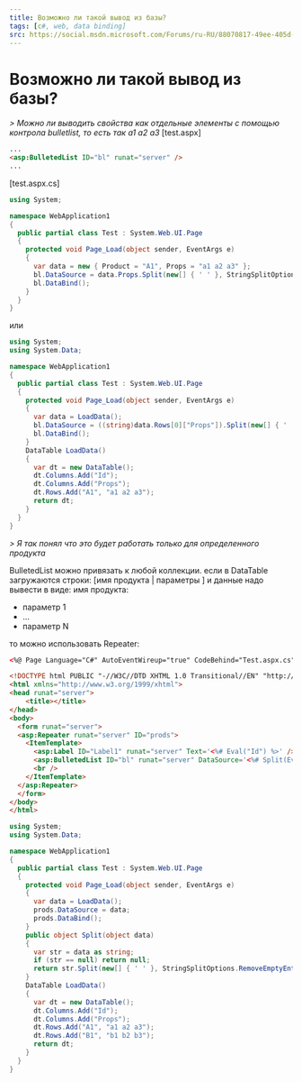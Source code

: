 ```yaml
---
title: Возможно ли такой вывод из базы?
tags: [c#, web, data binding]
src: https://social.msdn.microsoft.com/Forums/ru-RU/88070817-49ee-405d-b3f9-3a8738c75de0/-?forum=fordataru
---
```

# Возможно ли такой вывод из базы?
*> Можно ли выводить свойства как отдельные элементы с помощью контрола bulletlist, то есть так а1 а2 а3*
[test.aspx]
```aspx
...
<asp:BulletedList ID="bl" runat="server" />
...
```
[test.aspx.cs]
```c#
using System;

namespace WebApplication1
{
  public partial class Test : System.Web.UI.Page
  {
    protected void Page_Load(object sender, EventArgs e)
    {
      var data = new { Product = "А1", Props = "а1 а2 а3" };
      bl.DataSource = data.Props.Split(new[] { ' ' }, StringSplitOptions.RemoveEmptyEntries);
      bl.DataBind();
    }
  }
}
```
или
```c#
using System;
using System.Data;

namespace WebApplication1
{
  public partial class Test : System.Web.UI.Page
  {
    protected void Page_Load(object sender, EventArgs e)
    {
      var data = LoadData();
      bl.DataSource = ((string)data.Rows[0]["Props"]).Split(new[] { ' ' }, StringSplitOptions.RemoveEmptyEntries);
      bl.DataBind();
    }
    DataTable LoadData()
    {
      var dt = new DataTable();
      dt.Columns.Add("Id");
      dt.Columns.Add("Props");
      dt.Rows.Add("А1", "а1 а2 а3");
      return dt;
    }
  }
}
```
*> Я так понял что это будет работать только для определенного продукта*

BulletedList можно привязать к любой коллекции.
если в DataTable загружаются строки: [имя продукта | параметры ]
и данные надо вывести в виде:
  имя продукта:
  - параметр 1
  - ...
  - параметр N

то можно использовать Repeater:
```aspx
<%@ Page Language="C#" AutoEventWireup="true" CodeBehind="Test.aspx.cs" Inherits="WebApplication1.Test" %>

<!DOCTYPE html PUBLIC "-//W3C//DTD XHTML 1.0 Transitional//EN" "http://www.w3.org/TR/xhtml1/DTD/xhtml1-transitional.dtd">
<html xmlns="http://www.w3.org/1999/xhtml">
<head runat="server">
    <title></title>
</head>
<body>
  <form runat="server">
  <asp:Repeater runat="server" ID="prods">
    <ItemTemplate>
      <asp:Label ID="Label1" runat="server" Text='<%# Eval("Id") %>' />
      <asp:BulletedList ID="bl" runat="server" DataSource='<%# Split(Eval("Props")) %>' />
      <br />
    </ItemTemplate>
  </asp:Repeater>
  </form>
</body>
</html>
```
```c#
using System;
using System.Data;

namespace WebApplication1
{
  public partial class Test : System.Web.UI.Page
  {
    protected void Page_Load(object sender, EventArgs e)
    {
      var data = LoadData();
      prods.DataSource = data;
      prods.DataBind();
    }
    public object Split(object data)
    {
      var str = data as string;
      if (str == null) return null;
      return str.Split(new[] { ' ' }, StringSplitOptions.RemoveEmptyEntries);
    }
    DataTable LoadData()
    {
      var dt = new DataTable();
      dt.Columns.Add("Id");
      dt.Columns.Add("Props");
      dt.Rows.Add("А1", "а1 а2 а3");
      dt.Rows.Add("B1", "b1 b2 b3");
      return dt;
    }
  }
}
```
